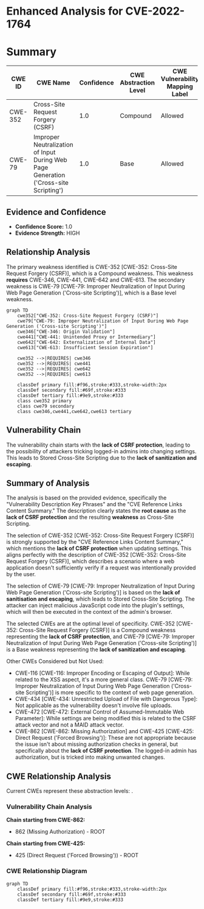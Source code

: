 # Enhanced Analysis for CVE-2022-1764

# Summary
| CWE ID | CWE Name | Confidence | CWE Abstraction Level | CWE Vulnerability Mapping Label | CWE-Vulnerability Mapping Notes |
|---|---|---|---|---|---|
| CWE-352 | Cross-Site Request Forgery (CSRF) | 1.0 | Compound | Allowed | Primary CWE |
| CWE-79 | Improper Neutralization of Input During Web Page Generation ('Cross-site Scripting') | 1.0 | Base | Allowed | Secondary Candidate |

## Evidence and Confidence

*   **Confidence Score:** 1.0
*   **Evidence Strength:** HIGH

## Relationship Analysis
The primary weakness identified is CWE-352 [CWE-352: Cross-Site Request Forgery (CSRF)], which is a Compound weakness. This weakness **requires** CWE-346, CWE-441, CWE-642 and CWE-613. The secondary weakness is CWE-79 [CWE-79: Improper Neutralization of Input During Web Page Generation ('Cross-site Scripting')], which is a Base level weakness.

```mermaid
graph TD
    cwe352["CWE-352: Cross-Site Request Forgery (CSRF)"]
    cwe79["CWE-79: Improper Neutralization of Input During Web Page Generation ('Cross-site Scripting')"]
    cwe346["CWE-346: Origin Validation"]
    cwe441["CWE-441: Unintended Proxy or Intermediary"]
    cwe642["CWE-642: Externalization of Internal Data"]
    cwe613["CWE-613: Insufficient Session Expiration"]
    
    cwe352 -->|REQUIRES| cwe346
    cwe352 -->|REQUIRES| cwe441
    cwe352 -->|REQUIRES| cwe642
    cwe352 -->|REQUIRES| cwe613
    
    classDef primary fill:#f96,stroke:#333,stroke-width:2px
    classDef secondary fill:#69f,stroke:#333
    classDef tertiary fill:#9e9,stroke:#333
    class cwe352 primary
    class cwe79 secondary
    class cwe346,cwe441,cwe642,cwe613 tertiary
```

## Vulnerability Chain
The vulnerability chain starts with the **lack of CSRF protection**, leading to the possibility of attackers tricking logged-in admins into changing settings. This leads to Stored Cross-Site Scripting due to the **lack of sanitization and escaping**.

## Summary of Analysis
The analysis is based on the provided evidence, specifically the "Vulnerability Description Key Phrases" and the "CVE Reference Links Content Summary." The description clearly states the **root cause** as the **lack of CSRF protection** and the resulting **weakness** as Cross-Site Scripting.

The selection of CWE-352 [CWE-352: Cross-Site Request Forgery (CSRF)] is strongly supported by the "CVE Reference Links Content Summary," which mentions the **lack of CSRF protection** when updating settings. This aligns perfectly with the description of CWE-352 [CWE-352: Cross-Site Request Forgery (CSRF)], which describes a scenario where a web application doesn't sufficiently verify if a request was intentionally provided by the user.

The selection of CWE-79 [CWE-79: Improper Neutralization of Input During Web Page Generation ('Cross-site Scripting')] is based on the **lack of sanitisation and escaping**, which leads to Stored Cross-Site Scripting. The attacker can inject malicious JavaScript code into the plugin's settings, which will then be executed in the context of the admin's browser.

The selected CWEs are at the optimal level of specificity. CWE-352 [CWE-352: Cross-Site Request Forgery (CSRF)] is a Compound weakness representing the **lack of CSRF protection**, and CWE-79 [CWE-79: Improper Neutralization of Input During Web Page Generation ('Cross-site Scripting')] is a Base weakness representing the **lack of sanitization and escaping**.

Other CWEs Considered but Not Used:

*   CWE-116 [CWE-116: Improper Encoding or Escaping of Output]: While related to the XSS aspect, it's a more general class. CWE-79 [CWE-79: Improper Neutralization of Input During Web Page Generation ('Cross-site Scripting')] is more specific to the context of web page generation.
*   CWE-434 [CWE-434: Unrestricted Upload of File with Dangerous Type]: Not applicable as the vulnerability doesn't involve file uploads.
*   CWE-472 [CWE-472: External Control of Assumed-Immutable Web Parameter]: While settings are being modified this is related to the CSRF attack vector and not a MAID attack vector.
*   CWE-862 [CWE-862: Missing Authorization] and CWE-425 [CWE-425: Direct Request ('Forced Browsing')]: These are not appropriate because the issue isn't about missing authorization checks in general, but specifically about the **lack of CSRF protection**. The logged-in admin has authorization, but is tricked into making unwanted changes.


## CWE Relationship Analysis

Current CWEs represent these abstraction levels: .


### Vulnerability Chain Analysis

**Chain starting from CWE-862:**
- 862 (Missing Authorization) - ROOT


**Chain starting from CWE-425:**
- 425 (Direct Request ('Forced Browsing')) - ROOT



### CWE Relationship Diagram

```mermaid
graph TD
    classDef primary fill:#f96,stroke:#333,stroke-width:2px
    classDef secondary fill:#69f,stroke:#333
    classDef tertiary fill:#9e9,stroke:#333
```